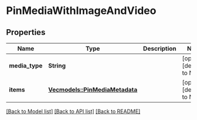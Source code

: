 # PinMediaWithImageAndVideo

## Properties
Name | Type | Description | Notes
------------ | ------------- | ------------- | -------------
**media_type** | **String** |  | [optional] [default to None]
**items** | [**Vec<models::PinMediaMetadata>**](PinMediaMetadata.md) |  | [optional] [default to None]

[[Back to Model list]](../README.md#documentation-for-models) [[Back to API list]](../README.md#documentation-for-api-endpoints) [[Back to README]](../README.md)


